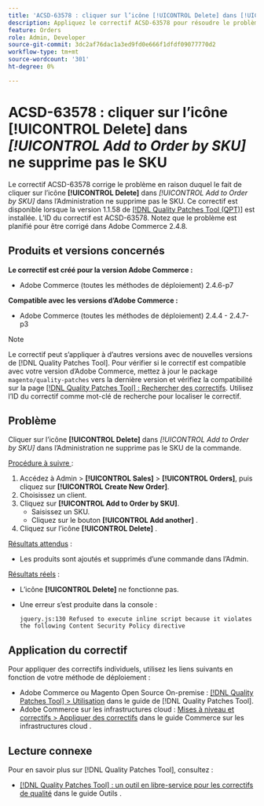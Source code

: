 ```yaml
---
title: 'ACSD-63578 : cliquer sur l’icône [!UICONTROL Delete] dans [!UICONTROL Add to Order by SKU] ne supprime pas le SKU'
description: Appliquez le correctif ACSD-63578 pour résoudre le problème d’Adobe Commerce en raison duquel le fait de cliquer sur l’icône [!UICONTROL Delete] dans [!UICONTROL Add to Order by SKU] dans l’interface d’administration ne supprime pas le SKU.
feature: Orders
role: Admin, Developer
source-git-commit: 3dc2af76dac1a3ed9fd0e666f1dfdf09077770d2
workflow-type: tm+mt
source-wordcount: '301'
ht-degree: 0%

---
```



# ACSD-63578 : cliquer sur l’icône **[!UICONTROL Delete]** dans *[!UICONTROL Add to Order by SKU]* ne supprime pas le SKU

Le correctif ACSD-63578 corrige le problème en raison duquel le fait de cliquer sur l’icône **[!UICONTROL Delete]** dans *[!UICONTROL Add to Order by SKU]* dans l’Administration ne supprime pas le SKU. Ce correctif est disponible lorsque la version 1.1.58 de [[!DNL Quality Patches Tool (QPT)]](/help/tools/quality-patches-tool/quality-patches-tool-to-self-serve-quality-patches.md) est installée. L’ID du correctif est ACSD-63578. Notez que le problème est planifié pour être corrigé dans Adobe Commerce 2.4.8.

## Produits et versions concernés

**Le correctif est créé pour la version Adobe Commerce :**

* Adobe Commerce (toutes les méthodes de déploiement) 2.4.6-p7

**Compatible avec les versions d’Adobe Commerce :**

* Adobe Commerce (toutes les méthodes de déploiement) 2.4.4 - 2.4.7-p3

>[!NOTE]
>
>Le correctif peut s’appliquer à d’autres versions avec de nouvelles versions de [!DNL Quality Patches Tool]. Pour vérifier si le correctif est compatible avec votre version d’Adobe Commerce, mettez à jour le package `magento/quality-patches` vers la dernière version et vérifiez la compatibilité sur la page [[!DNL Quality Patches Tool] : Rechercher des correctifs](https://experienceleague.adobe.com/tools/commerce-quality-patches/index.html). Utilisez l’ID du correctif comme mot-clé de recherche pour localiser le correctif.

## Problème

Cliquer sur l’icône **[!UICONTROL Delete]** dans *[!UICONTROL Add to Order by SKU]* dans l’Administration ne supprime pas le SKU de la commande.

<u>Procédure à suivre </u> :

1. Accédez à Admin > **[!UICONTROL Sales]** > **[!UICONTROL Orders]**, puis cliquez sur **[!UICONTROL Create New Order]**.
1. Choisissez un client.
1. Cliquez sur **[!UICONTROL Add to Order by SKU]**.
   * Saisissez un SKU.
   * Cliquez sur le bouton **[!UICONTROL Add another]** .
1. Cliquez sur l’icône **[!UICONTROL Delete]** .

<u>Résultats attendus</u> :

* Les produits sont ajoutés et supprimés d’une commande dans l’Admin.

<u>Résultats réels</u> :

* L’icône **[!UICONTROL Delete]** ne fonctionne pas.
* Une erreur s’est produite dans la console :

  `jquery.js:130 Refused to execute inline script because it violates the following Content Security Policy directive`

## Application du correctif

Pour appliquer des correctifs individuels, utilisez les liens suivants en fonction de votre méthode de déploiement :

* Adobe Commerce ou Magento Open Source On-premise : [[!DNL Quality Patches Tool] > Utilisation](/help/tools/quality-patches-tool/usage.md) dans le guide de [!DNL Quality Patches Tool].
* Adobe Commerce sur les infrastructures cloud : [Mises à niveau et correctifs > Appliquer des correctifs](https://experienceleague.adobe.com/docs/commerce-cloud-service/user-guide/develop/upgrade/apply-patches.html) dans le guide Commerce sur les infrastructures cloud .

## Lecture connexe

Pour en savoir plus sur [!DNL Quality Patches Tool], consultez :

* [[!DNL Quality Patches Tool] : un outil en libre-service pour les correctifs de qualité](/help/tools/quality-patches-tool/quality-patches-tool-to-self-serve-quality-patches.md) dans le guide Outils .

